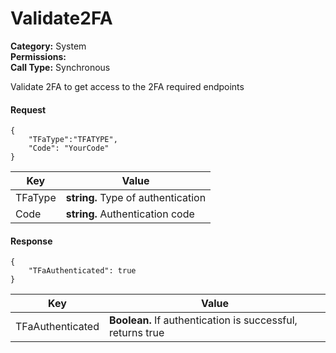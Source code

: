 # Validate2FA

**Category:** System\
**Permissions:**\
**Call Type:** Synchronous

Validate 2FA to get access to the 2FA required endpoints

#### Request <a href="#request" id="request"></a>

```
{
    "TFaType":"TFATYPE",
    "Code": "YourCode"
}
```

| Key     | Value                              |
| ------- | ---------------------------------- |
| TFaType | **string.** Type of authentication |
| Code    | **string.** Authentication code    |

#### Response <a href="#response" id="response"></a>

```
{
    "TFaAuthenticated": true
}
```

| Key              | Value                                                        |
| ---------------- | ------------------------------------------------------------ |
| TFaAuthenticated | **Boolean.** If authentication is successful, returns true |
